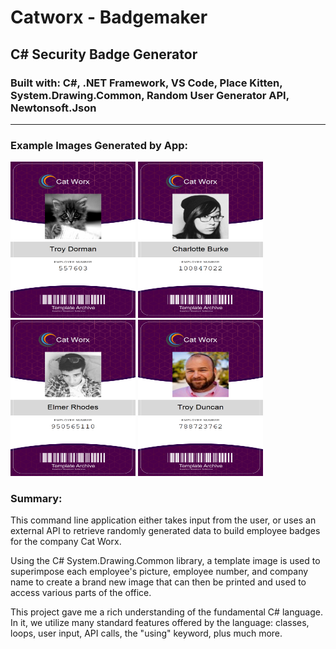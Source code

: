 # Catworx - Badgemaker
## C# Security Badge Generator
### Built with: C#, .NET Framework, VS Code, Place Kitten, System.Drawing.Common, Random User Generator API, Newtonsoft.Json 


<hr>

### Example Images Generated by App:
<img src="./data/557603_badge.png" alt="Logo" width="200" height="250">
<img src="./data/100847022_badge.png" alt="Logo" width="200" height="250">
<img src="./data/950565110_badge.png" alt="Logo" width="200" height="250">
<img src="./data/788723762_badge.png" alt="Logo" width="200" height="250">


### Summary:

This command line application either takes input from the user, or uses an external API to retrieve randomly generated data to build employee badges for the company Cat Worx.

Using the C# System.Drawing.Common library, a template image is used to superimpose each employee's picture, employee number, and company name to create a brand new image that can then be printed and used to access various parts of the office.

This project gave me a rich understanding of the fundamental C# language.  In it, we utilize many standard features offered by the language: classes, loops, user input, API calls, the "using" keyword, plus much more.




